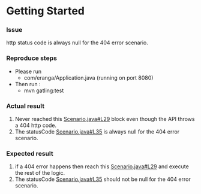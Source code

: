 # Getting Started

### Issue 
 http status code is always null for the 404 error scenario.


### Reproduce steps
* Please run 
	* com/eranga/Application.java (running on port 8080)
* Then run : 
	* mvn gatling:test


### Actual result
1. Never reached this [Scenario.java#L29](https://github.com/eranga4u/demo-gatling/blob/develop/src/test/java/com/eranga/scenarios/Scenario.java#L29) block even though the API throws a 404 http code.
2. The statusCode [Scenario.java#L35](https://github.com/eranga4u/demo-gatling/blob/develop/src/test/java/com/eranga/scenarios/Scenario.java#L35) is always null for the 404 error scenario. 

### Expected result
1. if a 404 error happens then reach this [Scenario.java#L29](https://github.com/eranga4u/demo-gatling/blob/develop/src/test/java/com/eranga/scenarios/Scenario.java#L29) and execute the rest of the logic.
2. The statusCode [Scenario.java#L35](https://github.com/eranga4u/demo-gatling/blob/develop/src/test/java/com/eranga/scenarios/Scenario.java#L35) should not be null for the 404 error scenario. 
